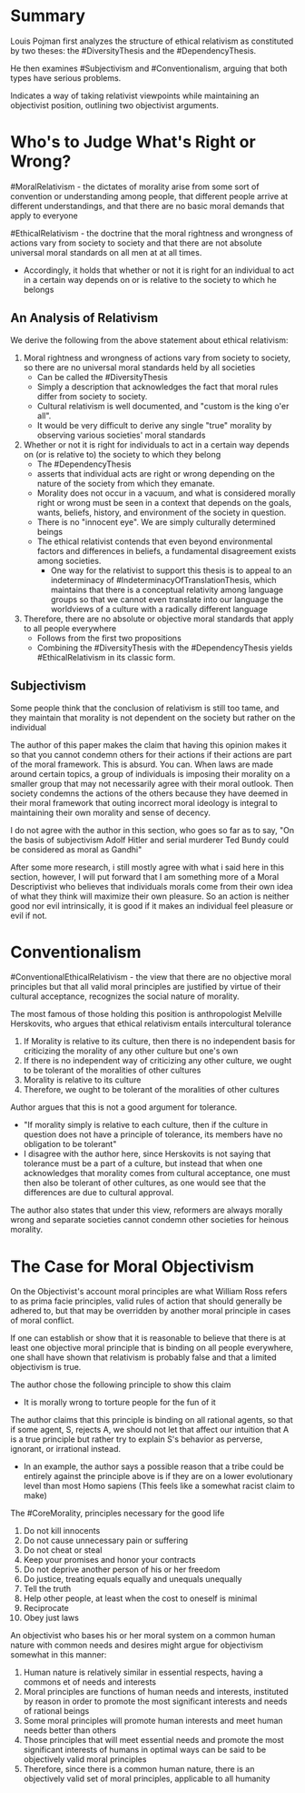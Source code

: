 # Summary
Louis Pojman first analyzes the structure of ethical relativism as constituted by two theses: the #DiversityThesis and the #DependencyThesis.

He then examines #Subjectivism and #Conventionalism, arguing that both types have serious problems.

Indicates a way of taking relativist viewpoints while maintaining an objectivist position, outlining two objectivist arguments.

# Who's to Judge What's Right or Wrong?
#MoralRelativism - the dictates of morality arise from some sort of convention or understanding among people, that different people arrive at different understandings, and that there are no basic moral demands that apply to everyone

#EthicalRelativism - the doctrine that the moral rightness and wrongness of actions vary from society to society and that there are not absolute universal moral standards on all men at at all times.
- Accordingly, it holds that whether or not it is right for an individual to act in a certain way depends on or is relative to the society to which he belongs

## An Analysis of Relativism
We derive the following from the above statement about ethical relativism:
1. Moral rightness and wrongness of actions vary from society to society, so there are no universal moral standards held by all societies
	- Can be called the #DiversityThesis 
	- Simply a description that acknowledges the fact that moral rules differ from society to society.
	- Cultural relativism is well documented, and "custom is the king o'er all".
	- It would be very difficult to derive any single "true" morality by observing various societies' moral standards
2. Whether or not it is right for individuals to act in a certain way depends on (or is relative to) the society to which they belong
	- The #DependencyThesis 
	- asserts that individual acts are right or wrong depending on the nature of the society from which they emanate.
	- Morality does not occur in a vacuum, and what is considered morally right or wrong must be seen in a context that depends on the goals, wants, beliefs, history, and environment of the society in question.
	- There is no "innocent eye". We are simply culturally determined beings
	- The ethical relativist contends that even beyond environmental factors and differences in beliefs, a fundamental disagreement exists among societies.
		- One way for the relativist to support this thesis is to appeal to an indeterminacy of #IndeterminacyOfTranslationThesis, which maintains that there is a conceptual relativity among language groups so that we cannot even translate into our language the worldviews of a culture with a radically different language
3. Therefore, there are no absolute or objective moral standards that apply to all people everywhere
	- Follows from the first two propositions
	- Combining the #DiversityThesis with the #DependencyThesis yields #EthicalRelativism in its classic form. 

## Subjectivism
Some people think that the conclusion of relativism is still too tame, and they maintain that morality is not dependent on the society but rather on the individual

The author of this paper makes the claim that having this opinion makes it so that you cannot condemn others for their actions if their actions are part of the moral framework. This is absurd. You can. When laws are made around certain topics, a group of individuals is imposing their morality on a smaller group that may not necessarily agree with their moral outlook. Then society condemns the actions of the others because they have deemed in their moral framework that outing incorrect moral ideology is integral to maintaining their own morality and sense of decency.

I do not agree with the author in this section, who goes so far as to say, "On the basis of subjectivism Adolf Hitler and serial murderer Ted Bundy could be considered as moral as Gandhi"

After some more research, i still mostly agree with what i said here in this section, however, I will put forward that I am something more of a Moral Descriptivist who believes that individuals morals come from their own idea of what they think will maximize their own pleasure. So an action is neither good nor evil intrinsically, it is good if it makes an individual feel pleasure or evil if not. 

# Conventionalism
#ConventionalEthicalRelativism - the view that there are no objective moral principles but that all valid moral principles are justified by virtue of their cultural acceptance, recognizes the social nature of morality.

The most famous of those holding this position is anthropologist Melville Herskovits, who argues that ethical relativism entails intercultural tolerance
1. If Morality is relative to its culture, then there is no independent basis for criticizing the morality of any other culture but one's own
2. If there is no independent way of criticizing any other culture, we ought to be tolerant of the moralities of other cultures
3. Morality is relative to its culture
4. Therefore, we ought to be tolerant of the moralities of other cultures

Author argues that this is not a good argument for tolerance.
- "If morality simply is relative to each culture, then if the culture in question does not have a principle of tolerance, its members have no obligation to be tolerant"
- I disagree with the author here, since Herskovits is not saying that tolerance must be a part of a culture, but instead that when one acknowledges that morality comes from cultural acceptance, one must then also be tolerant of other cultures, as one would see that the differences are due to cultural approval.

The author also states that under this view, reformers are always morally wrong and separate societies cannot condemn other societies for heinous morality.

# The Case for Moral Objectivism
On the Objectivist's account moral principles are what William Ross refers to as prima facie principles, valid rules of action that should generally be adhered to, but that may be overridden by another moral principle in cases of moral conflict.

If one can establish or show that it is reasonable to believe that there is at least one objective moral principle that is binding on all people everywhere, one shall have shown that relativism is probably false and that a limited objectivism is true.

The author chose the following principle to show this claim
- It is morally wrong to torture people for the fun of it

The author claims that this principle is binding on all rational agents, so that if some agent, S, rejects A, we should not let that affect our intuition that A is a true principle but rather try to explain S's behavior as perverse, ignorant, or irrational instead.
- In an example, the author says a possible reason that a tribe could be entirely against the principle above is if they are on a lower evolutionary level than most Homo sapiens (This feels like a somewhat racist claim to make)

The #CoreMorality, principles necessary for the good life
1. Do not kill innocents
2. Do not cause unnecessary pain or suffering
3. Do not cheat or steal
4. Keep your promises and honor your contracts
5. Do not deprive another person of his or her freedom
6. Do justice, treating equals equally and unequals unequally
7. Tell the truth
8. Help other people, at least when the cost to oneself is minimal
9. Reciprocate
10. Obey just laws

An objectivist who bases his or her moral system on a common human nature with common needs and desires might argue for objectivism somewhat in this manner:
1. Human nature is relatively similar in essential respects, having a commons et of needs and interests
2. Moral principles are functions of human needs and interests, instituted by reason in order to promote the most significant interests and needs of rational beings
3. Some moral principles will promote human interests and meet human needs better than others
4. Those principles that will meet essential needs and promote the most significant interests of humans in optimal ways can be said to be objectively valid moral principles
5. Therefore, since there is a common human nature, there is an objectively valid set of moral principles, applicable to all humanity

